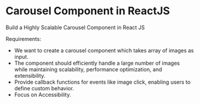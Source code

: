 # Carousel Component in ReactJS

Build a Highly Scalable Carousel Component in React JS

Requirements:
- We want to create a carousel component which takes array of images as input.
- The component should efficiently handle a large number of images while maintaining scalability, performance optimization, and extensibility.
- Provide callback functions for events like image click, enabling users to define custom behavior.
- Focus on Accessibility.